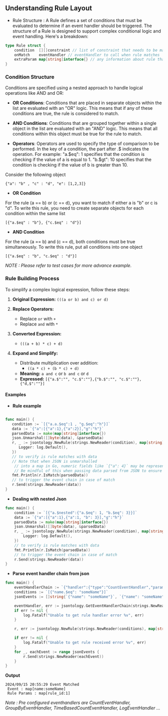 
## Understanding Rule Layout

* Rule Structure : A Rule defines a set of conditions that must be evaluated to determine if an event handler should be triggered. The structure of a Rule is designed to support complex conditional logic and event handling. Here's a breakdown:

```go
type Rule struct {
	condition  [][]constraint // list of constraint that needs to be matched for rule to call eventHandler
	onMatch    eventHandler // eventHandler to call when rule matches
	extraParam map[string]interface{} // any information about rule that gets passed on to eventHandler
}
```

### Condition Structure
Conditions are specified using a nested approach to handle logical operations like AND and OR:

* __OR Conditions__: Conditions that are placed in separate objects within the list are evaluated with an "OR" logic. This means that if any of these conditions are true, the rule is considered to match.

* __AND Conditions__: Conditions that are grouped together within a single object in the list are evaluated with an "AND" logic. This means that all conditions within this object must be true for the rule to match.

* __Operators__: Operators are used to specify the type of comparison to be performed. In the key of a condition, the part after .$ indicates the operation. For example:
"a.$eq": 1 specifies that the condition is checking if the value of a is equal to 1.
"b.$gt": 10 specifies that the condition is checking if the value of b is greater than 10.



Consider the following object

```
{"a": "b" , "c" : "d", "e": [1,2,3]}
```

* __OR Condition__

For the rule (a == b) or (c == d), you want to match if either a is "b" or c is "d". To write this rule, you need to create separate objects for each condition within the same list

```
[{"a.$eq" : "b"}, {"c.$eq" : "d"}]
```
* __AND Condition__

For the rule (a == b) and (c == d), both conditions must be true simultaneously. To write this rule, put all conditions into one object
```
[{"a.$eq" : "b", "c.$eq" : "d"}]
```

*NOTE : Please refer to test cases for more advance example.*

### Rule Building Process

To simplify a complex logical expression, follow these steps:

1. **Original Expression:** `(((a or b) and c) or d)`

2. **Replace Operators:**
   - Replace `or` with `+`
   - Replace `and` with `*`

3. **Converted Expression:**
   - `(((a + b) * c) + d)`

4. **Expand and Simplify:**
   - Distribute multiplication over addition:
     - `((a * c) + (b * c) + d)`
   - **Meaning:** `a and c` or `b and c` or `d`
   - **Expressed:** `[{"a.$":"", "c.$":""},{"b.$":"", "c.$":""},{"d,$":""}]`



#### Examples

* **Rule example** 

```go

func main() {
   condition := `[{"a.a.$eq":1 , "g.$eq":"h"}]`
   data := `{"a":[{"a":1},{"a":2}],"g":"h"}`
   parsedData := make(map[string]interface{})
   json.Unmarshal([]byte(data), &parsedData)
   r, _ := jsontology.NewRule(strings.NewReader(condition), map[string]interface{}{}, &jsontology.LogEventHandler{
      Logger: log.Default(),
   })
   // to verify is rule matches with data 
   // Note that when JSON is unmarshalled 
	// into a map in Go, numeric fields like `{"a": 4}` may be represented as `float64` instead of `int`. 
	// Be mindful of this when passing data parsed from JSON to ensure compatibility. (Alternatively use Send)
   fmt.Println(r.IsMatch(parsedData))
   // to trigger the event chain in case of match
   r.Send(strings.NewReader(data))
}

```

* **Dealing with nested Json**

```go
func main() {
	condition := `[{"a.$nested":{"a.$eq": 1, "b.$eq": 3}}]`
	data := `{"a":[{"a":1},{"a":1, "b": 3}],"g":"h"}`
	parsedData := make(map[string]interface{})
	json.Unmarshal([]byte(data), &parsedData)
	r, _ := jsontology.NewRule(strings.NewReader(condition), map[string]interface{}{}, &jsontology.LogEventHandler{
		Logger: log.Default(),
	})
	// to verify is rule matches with data
	fmt.Println(r.IsMatch(parsedData))
	// to trigger the event chain in case of match
	r.Send(strings.NewReader(data))
}
```

* **Parse event handler chain from json**

```go
func main() {
	eventHandlerChain := `{"handler":{"type":"CountEventHandler","params":{"count":3,"handler":{"type":"LogEventHandler","params":{}}}}}`
	conditions := `[{"name.$eq": "someName"}]`
	jsonEvents := []string{`{"name": "someName"}`, `{"name": "someName"}`, `{"name": "someName"}`, `{"name": "someName"}`}

	eventHandler, err := jsontology.GetEventHandlerChain(strings.NewReader(eventHandlerChain))
	if err != nil {
		log.Fatalf("Unable to get rule handler error %v", err)
	}

	r, err := jsontology.NewRule(strings.NewReader(conditions), map[string]interface{}{"rule_id": 1}, eventHandler)

	if err != nil {
		log.Fatalf("Unable to get rule received error %v", err)
	}
	for _, eachEvent := range jsonEvents {
		r.Send(strings.NewReader(eachEvent))
	}
}
```

**Output**

```
2024/09/15 20:55:29 Event Matched 
 Event : map[name:someName] 
 Rule Params : map[rule_id:1]
```

_Note : Pre configured eventhandlers are CountEventHandler, GroupByEventHandler, TimeBasedCountEventHandler, LogEventHandler ..._
